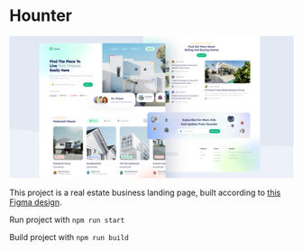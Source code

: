 # Hounter

![Hounter thumbnail](/previews/thumbnail.png)

This project is a real estate business landing page, built according to [this Figma design](https://www.figma.com/community/file/976700468304780404).

Run project with `npm run start`

Build project with `npm run build`

